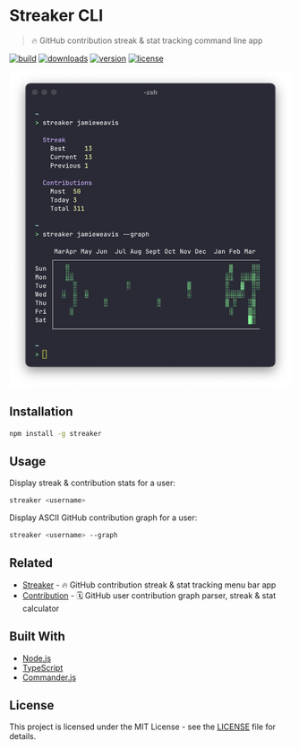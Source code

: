 # Streaker CLI

> 🔥 GitHub contribution streak & stat tracking command line app

[![build](https://github.com/jamieweavis/streaker-cli/workflows/build/badge.svg)](https://github.com/jamieweavis/streaker-cli/actions/workflows/build.yml)
[![downloads](https://img.shields.io/npm/dt/streaker-cli.svg)](https://npmjs.com/package/streaker-cli)
[![version](https://img.shields.io/npm/v/streaker.svg)](https://github.com/jamieweavis/streaker-cli/releases)
[![license](https://img.shields.io/badge/license-MIT-blue.svg)](https://github.com/jamieweavis/streaker-cli/blob/main/LICENSE)

<img width=593 alt="Screenshot" src="./.github/screenshot.png">

## Installation

```sh
npm install -g streaker
```

## Usage

Display streak & contribution stats for a user:
```sh
streaker <username>
```

Display ASCII GitHub contribution graph for a user:
```sh
streaker <username> --graph
```

## Related

- [Streaker](https://github.com/jamieweavis/streaker) - 🔥 GitHub contribution streak & stat tracking menu bar app
- [Contribution](https://github.com/jamieweavis/contribution) - 🗓 GitHub user contribution graph parser, streak & stat calculator

## Built With

- [Node.js](https://github.com/nodejs/node)
- [TypeScript](https://github.com/microsoft/TypeScript)
- [Commander.js](https://github.com/tj/commander.js)

## License

This project is licensed under the MIT License - see the [LICENSE](LICENSE) file for details.
